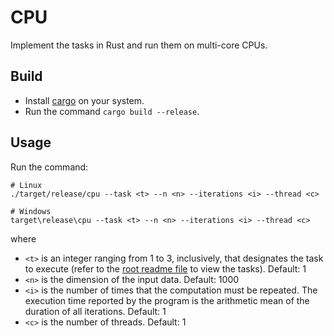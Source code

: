 # CPU

Implement the tasks in Rust and run them on multi-core CPUs.


## Build

- Install [cargo](https://doc.rust-lang.org/stable/cargo/) on your system.
- Run the command `cargo build --release`.


## Usage

Run the command:

```
# Linux
./target/release/cpu --task <t> --n <n> --iterations <i> --thread <c>

# Windows
target\release\cpu --task <t> --n <n> --iterations <i> --thread <c>
```

where

- `<t>` is an integer ranging from 1 to 3, inclusively, that designates the task to execute
  (refer to the [root readme file](https://github.com/Vincent-Therrien/gpu-arena/tree/main) to view
  the tasks). Default: 1
- `<n>` is the dimension of the input data. Default: 1000
- `<i>` is the number of times that the computation must be repeated. The execution time reported
  by the program is the arithmetic mean of the duration of all iterations. Default: 1
- `<c>` is the number of threads. Default: 1
